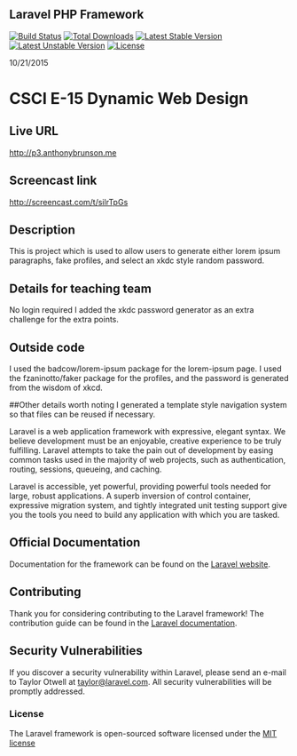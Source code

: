 ## Laravel PHP Framework

[![Build Status](https://travis-ci.org/laravel/framework.svg)](https://travis-ci.org/laravel/framework)
[![Total Downloads](https://poser.pugx.org/laravel/framework/d/total.svg)](https://packagist.org/packages/laravel/framework)
[![Latest Stable Version](https://poser.pugx.org/laravel/framework/v/stable.svg)](https://packagist.org/packages/laravel/framework)
[![Latest Unstable Version](https://poser.pugx.org/laravel/framework/v/unstable.svg)](https://packagist.org/packages/laravel/framework)
[![License](https://poser.pugx.org/laravel/framework/license.svg)](https://packagist.org/packages/laravel/framework)

10/21/2015
# CSCI E-15 Dynamic Web Design

## Live URL
<http://p3.anthonybrunson.me>

## Screencast link
<http://screencast.com/t/silrTpGs>

## Description
This is project  which is used to allow users to generate either lorem
ipsum paragraphs, fake profiles, and select an xkdc style random password.  

## Details for teaching team
No login required
I added the xkdc password generator as an extra challenge for the extra
points.

## Outside code
I used the badcow/lorem-ipsum package for the lorem-ipsum page.
I used the fzaninotto/faker package for the profiles, and the
password is generated from the wisdom of xkcd.

##Other details worth noting
I generated a template style
navigation system so that files can be reused if necessary.

Laravel is a web application framework with expressive, elegant syntax. We believe development must be an enjoyable, creative experience to be truly fulfilling. Laravel attempts to take the pain out of development by easing common tasks used in the majority of web projects, such as authentication, routing, sessions, queueing, and caching.

Laravel is accessible, yet powerful, providing powerful tools needed for large, robust applications. A superb inversion of control container, expressive migration system, and tightly integrated unit testing support give you the tools you need to build any application with which you are tasked.

## Official Documentation

Documentation for the framework can be found on the [Laravel website](http://laravel.com/docs).

## Contributing

Thank you for considering contributing to the Laravel framework! The contribution guide can be found in the [Laravel documentation](http://laravel.com/docs/contributions).

## Security Vulnerabilities

If you discover a security vulnerability within Laravel, please send an e-mail to Taylor Otwell at taylor@laravel.com. All security vulnerabilities will be promptly addressed.

### License

The Laravel framework is open-sourced software licensed under the [MIT license](http://opensource.org/licenses/MIT)

